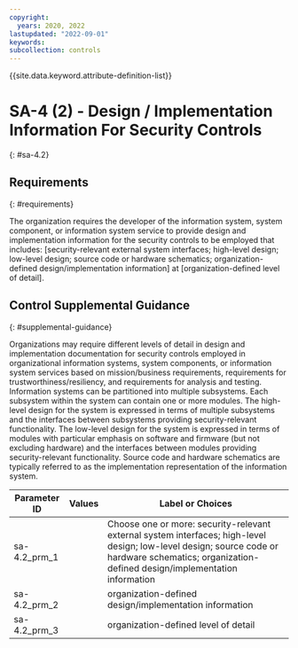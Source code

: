 ```yaml
---
copyright:
  years: 2020, 2022
lastupdated: "2022-09-01"
keywords: 
subcollection: controls
---
```



{{site.data.keyword.attribute-definition-list}}


# SA-4 (2) - Design / Implementation Information For Security Controls
{: #sa-4.2}

## Requirements
{: #requirements}

The organization requires the developer of the information system, system component, or information system service to provide design and implementation information for the security controls to be employed that includes: [security-relevant external system interfaces; high-level design; low-level design; source code or hardware schematics; organization-defined design/implementation information] at [organization-defined level of detail].

## Control Supplemental Guidance
{: #supplemental-guidance}

Organizations may require different levels of detail in design and implementation documentation for security controls employed in organizational information systems, system components, or information system services based on mission/business requirements, requirements for trustworthiness/resiliency, and requirements for analysis and testing. Information systems can be partitioned into multiple subsystems. Each subsystem within the system can contain one or more modules. The high-level design for the system is expressed in terms of multiple subsystems and the interfaces between subsystems providing security-relevant functionality. The low-level design for the system is expressed in terms of modules with particular emphasis on software and firmware (but not excluding hardware) and the interfaces between modules providing security-relevant functionality. Source code and hardware schematics are typically referred to as the implementation representation of the information system.

| Parameter ID | Values | Label or Choices |
|---|---|---|
| sa-4.2_prm_1 |  | Choose one or more: security-relevant external system interfaces; high-level design; low-level design; source code or hardware schematics; organization-defined design/implementation information |
| sa-4.2_prm_2 |  | organization-defined design/implementation information |
| sa-4.2_prm_3 |  | organization-defined level of detail |